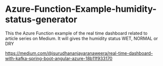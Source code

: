 # Azure-Function-Example-humidity-status-generator
This the Azure Function example of the real time dashboard related to article series on Medium. It will gives the humidity status WET, NORMAL or DRY

https://medium.com/@isurudhananjayaranaweera/real-time-dashboard-with-kafka-spring-boot-angular-azure-18b11f933170
